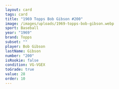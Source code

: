 ```yaml
---
layout: card
tags: card
title: "1969 Topps Bob Gibson #200"
image: /images/uploads/1969-topps-bob-gibson.webp
sport: Baseball
year: "1969"
brand: Topps
subset: ""
player: Bob Gibson
lastName: Gibson
number: "200"
isRookie: false
condition: VG-VGEX
toGrade: true
value: 28
order: 10
---
```

